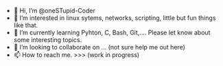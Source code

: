 - 👋 Hi, I’m @oneSTupid-Coder
- 👀 I’m interested in linux sytems, networks, scripting, little but fun things like that.
- 🌱 I’m currently learning Pyhton, C, Bash, Git,.... Please let know about some interesting topics.
- 💞️ I’m looking to collaborate on ... (not sure help me out here)
- 📫 How to reach me. >>> (work in progress)

<!---
oneSTupid-Coder/oneSTupid-Coder is a ✨ special ✨ repository because its `README.md` (this file) appears on your GitHub profile.
You can click the Preview link to take a look at your changes.
--->
